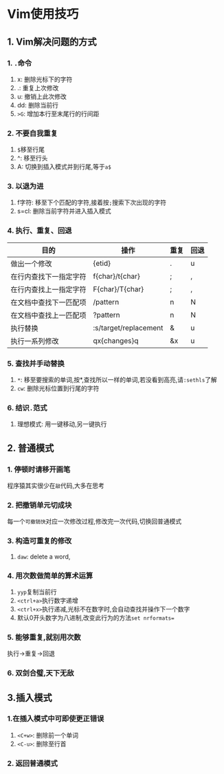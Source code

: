 # Vim使用技巧

## 1. Vim解决问题的方式

### 1. `.`命令 

1. x: 删除光标下的字符
2. .: 重复上次修改
3. u: 撤销上此次修改
4. dd: 删除当前行
5. `>G`: 增加本行至末尾行的行间距

### 2. 不要自我重复

1. `$`移至行尾
2. ^: 移至行头
3. A: 切换到插入模式并到行尾,等于`a$`

### 3. 以退为进

1. f字符: 移至下个匹配的字符,接着按`;`搜索下次出现的字符
2. s=cl: 删除当前字符并进入插入模式

### 4. 执行、重复、回退

| 目的                   | 操作                  | 重复 | 回退 |
|------------------------|-----------------------|------|------|
| 做出一个修改           | {etid}                | .    | u    |
| 在行内查找下一指定字符 | f{char}/t{char}       | ;    | ,    |
| 在行内查找上一指定字符 | F{char}/T{char}       | ;    | ,    |
| 在文档中查找下一匹配项 | /pattern<CR>          | n    | N    |
| 在文档中查找上一匹配项 | ?pattern<CR>          | n    | N    |
| 执行替换               | :s/target/replacement | &    | u    |
| 执行一系列修改         | qx{changes}q          | &x   | u    |

### 5. 查找并手动替换

1. `*`: 移至要搜索的单词,按*,查找所以一样的单词,若没看到高亮,请`:sethls`了解
2. `cw`: 删除光标位置到行尾的字符

### 6. 结识`.`范式

1. 理想模式: 用一键移动,另一键执行

## 2. 普通模式

### 1. 停顿时请移开画笔

程序猿其实很少在`敲`代码,大多在思考

### 2. 把撤销单元切成块

每一个`可撤销快`对应一次修改过程,修改完一次代码,切换回普通模式

### 3. 构造可重复的修改

1. `daw`: delete a word,

### 4. 用次数做简单的算术运算

1. `yyp`复制当前行
2. `<ctrl+a>`执行数字递增
3. `<ctrl+x>`执行递减,光标不在数字时,会自动查找并操作下一个数字
4. 默认0开头数字为八进制,改变此行为的方法`set nrformats=`

### 5. 能够重复,就别用次数

执行->重复->回退

### 6. 双剑合璧,天下无敌

## 3.插入模式

### 1.在插入模式中可即使更正错误

1. `<C+w>`: 删除前一个单词
2. `<C-u>`: 删除至行首

### 2. 返回普通模式




